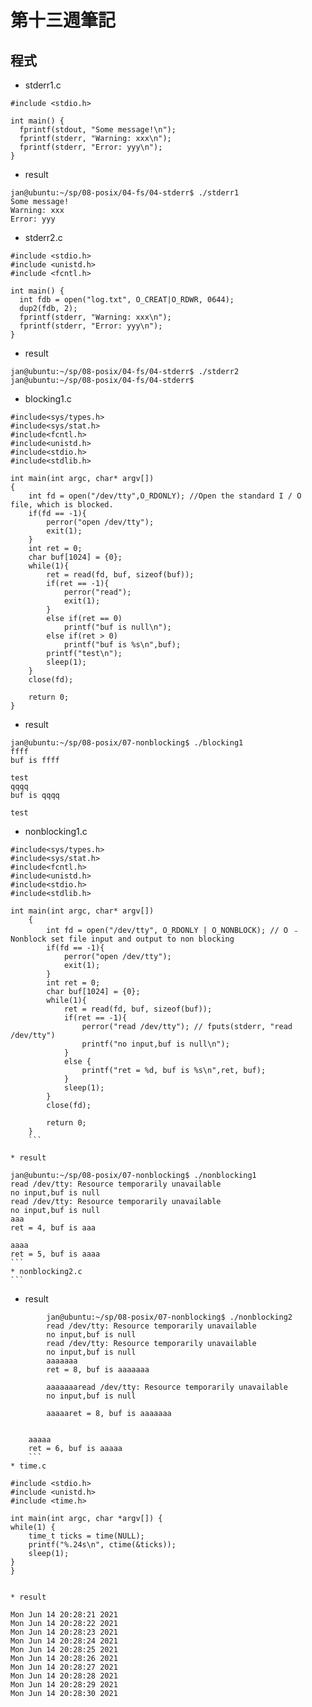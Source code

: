 # 第十三週筆記
## 程式
* stderr1.c
```
#include <stdio.h>

int main() {
  fprintf(stdout, "Some message!\n");
  fprintf(stderr, "Warning: xxx\n");
  fprintf(stderr, "Error: yyy\n");
}
```

* result 
```
jan@ubuntu:~/sp/08-posix/04-fs/04-stderr$ ./stderr1
Some message!
Warning: xxx
Error: yyy
```
* stderr2.c
```
#include <stdio.h>
#include <unistd.h>
#include <fcntl.h>

int main() {
  int fdb = open("log.txt", O_CREAT|O_RDWR, 0644);  
  dup2(fdb, 2); 
  fprintf(stderr, "Warning: xxx\n");
  fprintf(stderr, "Error: yyy\n");
}
```

* result
```
jan@ubuntu:~/sp/08-posix/04-fs/04-stderr$ ./stderr2
jan@ubuntu:~/sp/08-posix/04-fs/04-stderr$ 
```
* blocking1.c
```
#include<sys/types.h>
#include<sys/stat.h>
#include<fcntl.h>
#include<unistd.h>
#include<stdio.h>
#include<stdlib.h>

int main(int argc, char* argv[])
{
    int fd = open("/dev/tty",O_RDONLY); //Open the standard I / O file, which is blocked.
    if(fd == -1){
        perror("open /dev/tty");
        exit(1);
    }
    int ret = 0;
    char buf[1024] = {0};
    while(1){
        ret = read(fd, buf, sizeof(buf));
        if(ret == -1){
            perror("read");
            exit(1);
        }
        else if(ret == 0)
            printf("buf is null\n");
        else if(ret > 0)
            printf("buf is %s\n",buf);
        printf("test\n");
        sleep(1);
    }
    close(fd);

    return 0;
}
```

* result
```
jan@ubuntu:~/sp/08-posix/07-nonblocking$ ./blocking1
ffff
buf is ffff

test
qqqq
buf is qqqq

test
```
* nonblocking1.c
```
#include<sys/types.h>
#include<sys/stat.h>
#include<fcntl.h>
#include<unistd.h>
#include<stdio.h>
#include<stdlib.h>

int main(int argc, char* argv[])
    {
        int fd = open("/dev/tty", O_RDONLY | O_NONBLOCK); // O ﹣ Nonblock set file input and output to non blocking
        if(fd == -1){
            perror("open /dev/tty");
            exit(1);
        }
        int ret = 0;
        char buf[1024] = {0};
        while(1){
            ret = read(fd, buf, sizeof(buf));
            if(ret == -1){
                perror("read /dev/tty"); // fputs(stderr, "read /dev/tty")
                printf("no input,buf is null\n");
            }
            else {
                printf("ret = %d, buf is %s\n",ret, buf);
            }
            sleep(1);
        }
        close(fd);

        return 0;
    }
    ```

* result
```
    jan@ubuntu:~/sp/08-posix/07-nonblocking$ ./nonblocking1
    read /dev/tty: Resource temporarily unavailable
    no input,buf is null
    read /dev/tty: Resource temporarily unavailable
    no input,buf is null
    aaa
    ret = 4, buf is aaa

    aaaa
    ret = 5, buf is aaaa
    ```
    * nonblocking2.c
    ```

* result
```
        jan@ubuntu:~/sp/08-posix/07-nonblocking$ ./nonblocking2
        read /dev/tty: Resource temporarily unavailable
        no input,buf is null
        read /dev/tty: Resource temporarily unavailable
        no input,buf is null
        aaaaaaa
        ret = 8, buf is aaaaaaa

        aaaaaaaread /dev/tty: Resource temporarily unavailable
        no input,buf is null

        aaaaaret = 8, buf is aaaaaaa


    aaaaa
    ret = 6, buf is aaaaa
    ```
* time.c
```
    #include <stdio.h>
    #include <unistd.h>
    #include <time.h>

    int main(int argc, char *argv[]) {
    while(1) {
        time_t ticks = time(NULL);
        printf("%.24s\n", ctime(&ticks));
        sleep(1);
    }
    }

```

* result
```
    Mon Jun 14 20:28:21 2021
    Mon Jun 14 20:28:22 2021
    Mon Jun 14 20:28:23 2021
    Mon Jun 14 20:28:24 2021
    Mon Jun 14 20:28:25 2021
    Mon Jun 14 20:28:26 2021
    Mon Jun 14 20:28:27 2021
    Mon Jun 14 20:28:28 2021
    Mon Jun 14 20:28:29 2021
    Mon Jun 14 20:28:30 2021
```
